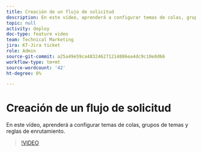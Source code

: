```yaml
---
title: Creación de un flujo de solicitud
description: En este vídeo, aprenderá a configurar temas de colas, grupos de temas y reglas de enrutamiento.
topic: null
activity: deploy
doc-type: feature video
team: Technical Marketing
jira: KT-Jira ticket
role: Admin
source-git-commit: a25a49e59ca483246271214886ea4dc9c10e8d66
workflow-type: tm+mt
source-wordcount: '42'
ht-degree: 0%

---
```


# Creación de un flujo de solicitud

En este vídeo, aprenderá a configurar temas de colas, grupos de temas y reglas de enrutamiento.

>[!VIDEO](https://video.tv.adobe.com/v/335223/?quality=12&learn=on)
